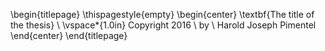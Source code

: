 <!-- This page is for a copyright. -->

<!-- This is a bit of a hack based off of: http://tex.stackexchange.com/questions/7355/how-to-suppress-page-number -->

\begin{titlepage}
\thispagestyle{empty}
\begin{center}
\textbf{The title of the thesis} \\
  \vspace*{1.0in}
  Copyright 2016 \\
  by \\
  Harold Joseph Pimentel
\end{center}
\end{titlepage}
